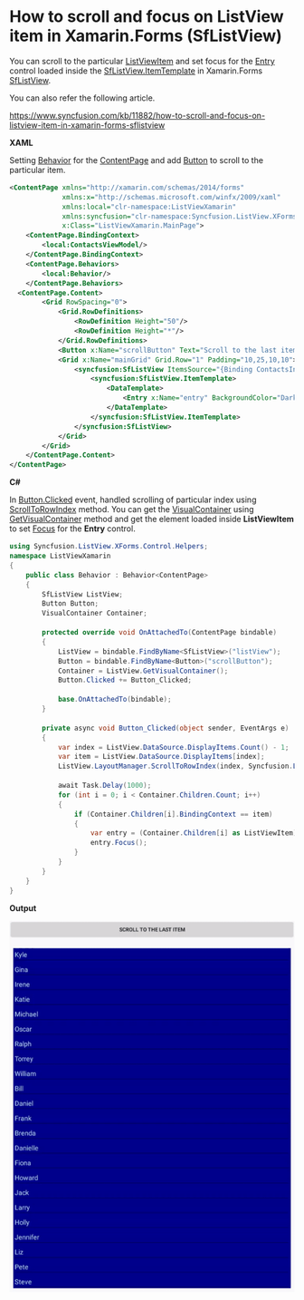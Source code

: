 # How to scroll and focus on ListView item in Xamarin.Forms (SfListView)

You can scroll to the particular [ListViewItem](https://help.syncfusion.com/cr/cref_files/xamarin/Syncfusion.SfListView.XForms~Syncfusion.ListView.XForms.ListViewItem.html) and set focus for the [Entry](https://docs.microsoft.com/en-us/dotnet/api/xamarin.forms.entry) control loaded inside the [SfListView.ItemTemplate](https://help.syncfusion.com/cr/cref_files/xamarin/Syncfusion.SfListView.XForms~Syncfusion.ListView.XForms.SfListView~ItemTemplate.html) in Xamarin.Forms [SfListView](https://help.syncfusion.com/xamarin/listview/overview).

You can also refer the following article.

https://www.syncfusion.com/kb/11882/how-to-scroll-and-focus-on-listview-item-in-xamarin-forms-sflistview

**XAML**

Setting [Behavior](https://docs.microsoft.com/en-us/xamarin/xamarin-forms/app-fundamentals/behaviors/) for the [ContentPage](https://docs.microsoft.com/en-us/dotnet/api/xamarin.forms.contentpage?view=xamarin-forms) and add [Button](https://docs.microsoft.com/en-us/xamarin/xamarin-forms/user-interface/button) to scroll to the particular item.

``` xml
<ContentPage xmlns="http://xamarin.com/schemas/2014/forms"
             xmlns:x="http://schemas.microsoft.com/winfx/2009/xaml"
             xmlns:local="clr-namespace:ListViewXamarin"
             xmlns:syncfusion="clr-namespace:Syncfusion.ListView.XForms;assembly=Syncfusion.SfListView.XForms"
             x:Class="ListViewXamarin.MainPage">
    <ContentPage.BindingContext>
        <local:ContactsViewModel/>
    </ContentPage.BindingContext>
    <ContentPage.Behaviors>
        <local:Behavior/>
    </ContentPage.Behaviors>
  <ContentPage.Content>
        <Grid RowSpacing="0">
            <Grid.RowDefinitions>
                <RowDefinition Height="50"/>
                <RowDefinition Height="*"/>
            </Grid.RowDefinitions>
            <Button x:Name="scrollButton" Text="Scroll to the last item"/>
            <Grid x:Name="mainGrid" Grid.Row="1" Padding="10,25,10,10">
                <syncfusion:SfListView ItemsSource="{Binding ContactsInfo}" x:Name="listView">
                    <syncfusion:SfListView.ItemTemplate>
                        <DataTemplate>
                            <Entry x:Name="entry" BackgroundColor="DarkBlue" PlaceholderColor="LightBlue" Placeholder="{Binding ContactName}"/>
                        </DataTemplate>
                    </syncfusion:SfListView.ItemTemplate>
                </syncfusion:SfListView>
            </Grid>
        </Grid>
    </ContentPage.Content>
</ContentPage>
```
**C#**

In [Button.Clicked](https://docs.microsoft.com/en-us/dotnet/api/xamarin.forms.button.clicked) event, handled scrolling of particular index using [ScrollToRowIndex](https://help.syncfusion.com/cr/xamarin/Syncfusion.SfListView.XForms~Syncfusion.ListView.XForms.LayoutBase~ScrollToRowIndex.html) method. You can get the [VisualContainer](https://help.syncfusion.com/cr/xamarin/Syncfusion.SfListView.XForms~Syncfusion.ListView.XForms.VisualContainer.html) using [GetVisualContainer](https://help.syncfusion.com/cr/xamarin/Syncfusion.SfListView.XForms~Syncfusion.ListView.XForms.Control.Helpers.SfListViewHelper~GetVisualContainer.html) method and get the element loaded inside **ListViewItem** to set [Focus](https://docs.microsoft.com/en-us/dotnet/api/xamarin.forms.visualelement.focus?view=xamarin-forms#Xamarin_Forms_VisualElement_Focus) for the **Entry** control.

``` c#
using Syncfusion.ListView.XForms.Control.Helpers;
namespace ListViewXamarin
{
    public class Behavior : Behavior<ContentPage>
    {
        SfListView ListView;
        Button Button;
        VisualContainer Container;
 
        protected override void OnAttachedTo(ContentPage bindable)
        {
            ListView = bindable.FindByName<SfListView>("listView");
            Button = bindable.FindByName<Button>("scrollButton");
            Container = ListView.GetVisualContainer();
            Button.Clicked += Button_Clicked;
 
            base.OnAttachedTo(bindable);
        }
 
        private async void Button_Clicked(object sender, EventArgs e)
        {
            var index = ListView.DataSource.DisplayItems.Count() - 1;
            var item = ListView.DataSource.DisplayItems[index];
            ListView.LayoutManager.ScrollToRowIndex(index, Syncfusion.ListView.XForms.ScrollToPosition.End, false);
 
            await Task.Delay(1000);
            for (int i = 0; i < Container.Children.Count; i++)
            {
                if (Container.Children[i].BindingContext == item)
                {
                    var entry = (Container.Children[i] as ListViewItem).Content as Entry;
                    entry.Focus();
                }
            }
        }
    }
}
```
**Output**

![ScrollAndFocus](https://github.com/SyncfusionExamples/focus-on-scrolledd-listview-item-xamarin/blob/master/ScreenShot/ScrollAndFocus.gif)
